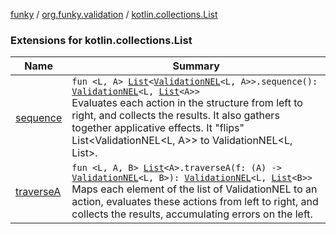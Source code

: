 [funky](../../index.md) / [org.funky.validation](../index.md) / [kotlin.collections.List](.)

### Extensions for kotlin.collections.List

| Name | Summary |
|---|---|
| [sequence](sequence.md) | `fun <L, A> `[`List`](https://kotlinlang.org/api/latest/jvm/stdlib/kotlin.collections/-list/index.html)`<`[`ValidationNEL`](../-validation-n-e-l/index.md)`<L, A>>.sequence(): `[`ValidationNEL`](../-validation-n-e-l/index.md)`<L, `[`List`](https://kotlinlang.org/api/latest/jvm/stdlib/kotlin.collections/-list/index.html)`<A>>`<br>Evaluates each action in the structure from left to right, and collects the results. It also gathers together applicative effects. It "flips" List&lt;ValidationNEL&lt;L, A&gt;&gt; to ValidationNEL&lt;L, List&gt;. |
| [traverseA](traverse-a.md) | `fun <L, A, B> `[`List`](https://kotlinlang.org/api/latest/jvm/stdlib/kotlin.collections/-list/index.html)`<A>.traverseA(f: (A) -> `[`ValidationNEL`](../-validation-n-e-l/index.md)`<L, B>): `[`ValidationNEL`](../-validation-n-e-l/index.md)`<L, `[`List`](https://kotlinlang.org/api/latest/jvm/stdlib/kotlin.collections/-list/index.html)`<B>>`<br>Maps each element of the list of ValidationNEL to an action, evaluates these actions from left to right, and collects the results, accumulating errors on the left. |
